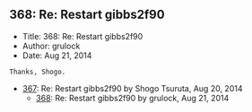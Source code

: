 ## 368: Re: Restart gibbs2f90

- Title: 368: Re: Restart gibbs2f90
- Author: grulock
- Date: Aug 21, 2014
```
Thanks, Shogo.
```

- [367](0367.md): Re: Restart gibbs2f90 by Shogo Tsuruta, Aug 20, 2014
    - [368](0368.md): Re: Restart gibbs2f90 by grulock, Aug 21, 2014
